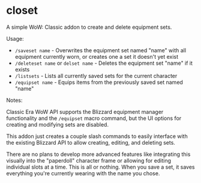 # closet
A simple WoW: Classic addon to create and delete equipment sets.

Usage:

* `/saveset name` - Overwrites the equipment set named "name" with all equipment currently worn, or creates one a set it doesn't yet exist
* `/deleteset name` or `delset name` - Deletes the equipment set "name" if it exists
* `/listsets` - Lists all currently saved sets for the current character
* `/equipset name` - Equips items from the previously saved set named "name"

Notes:

Classic Era WoW API supports the Blizzard equipment manager functionality and the `/equipset` macro command, but the UI options for creating and modifying sets are disabled.

This addon just creates a couple slash commands to easily interface with the existing Blizzard API to allow creating, editing, and deleting sets.

There are no plans to develop more advanced features like integrating this visually into the "paperdoll" character frame or allowing for editing individual slots at a time. This is all or nothing. When you save a set, it saves everything you're currently wearing with the name you chose.